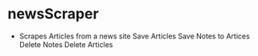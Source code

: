 # newsScraper



* Scrapes Articles from a news site
   Save Articles
   Save Notes to Artices
   Delete Notes
   Delete Articles
   